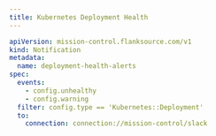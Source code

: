 ```yaml
---
title: Kubernetes Deployment Health
---
```


```yaml title="kubernetes-deployment-health.yaml"
apiVersion: mission-control.flanksource.com/v1
kind: Notification
metadata:
  name: deployment-health-alerts
spec:
  events:
    - config.unhealthy
    - config.warning
  filter: config.type == 'Kubernetes::Deployment'
  to:
    connection: connection://mission-control/slack
```
